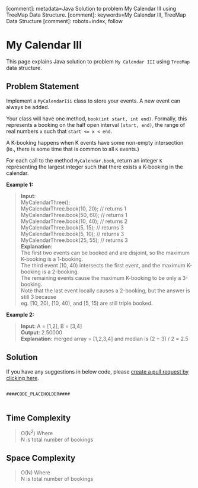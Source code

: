 [comment]: metadata=Java Solution to problem My Calendar III using TreeMap Data Structure.
[comment]: keywords=My Calendar III, TreeMap Data Structure
[comment]: robots=index, follow


<h1>My Calendar III</h1>
<p>
This page explains Java solution to problem <code class="inline">My Calendar III</code> using <code class="inline">TreeMap</code> data structure.
</p>


<h2 class="heading">Problem Statement</h2>
<p>
Implement a <code class="inline">MyCalendarIii</code> class to store your events. A new event can always be added.
</p>
<p>
Your class will have one method, <code class="inline">book(int start, int end)</code>. Formally, this represents a booking on the half open interval <code class="inline">[start, end)</code>, the range of real numbers <code class="inline">x</code> such that <code class="inline">start <= x < end</code>.
</p>
<p>
A K-booking happens when K events have some non-empty intersection (ie., there is some time that is common to all <code class="inline">K</code> events.)
</p>
<p>
For each call to the method <code class="inline">MyCalendar.book</code>, return an integer <code class="inline">K</code> representing the largest integer such that there exists a K-booking in the calendar.
</p>


<b>Example 1:</b>
<blockquote>
<p>
<b>Input</b>: <br/>
MyCalendarThree(); <br />
MyCalendarThree.book(10, 20); // returns 1<br />
MyCalendarThree.book(50, 60); // returns 1<br />
MyCalendarThree.book(10, 40); // returns 2<br />
MyCalendarThree.book(5, 15); // returns 3<br />
MyCalendarThree.book(5, 10); // returns 3<br />
MyCalendarThree.book(25, 55); // returns 3<br />
<b>Explanation</b>: <br/>
The first two events can be booked and are disjoint, so the maximum K-booking is a 1-booking. <br />
The third event [10, 40) intersects the first event, and the maximum K-booking is a 2-booking. <br />
The remaining events cause the maximum K-booking to be only a 3-booking. <br />
Note that the last event locally causes a 2-booking, but the answer is still 3 because <br />
eg. [10, 20), [10, 40), and [5, 15) are still triple booked. <br />
</p>
</blockquote>

<b>Example 2:</b>
<blockquote>
<p>
<b>Input</b>: A = [1,2], B = [3,4]<br/>
<b>Output</b>: 2.50000<br/>
<b>Explanation</b>: merged array = [1,2,3,4] and median is (2 + 3) / 2 = 2.5<br/>
</p>
</blockquote>


<h2 class="heading">Solution</h2>
If you have any suggestions in below code, please <a href="####LINK_PLACEHOLDER####" target="_blank" rel="noopener noreferrer" class="absolute">create a pull request by clicking here</a>.
<pre>
<code class="language-java">
####CODE_PLACEHOLDER####
</code>
</pre>


<h2 class="heading">Time Complexity</h2>
<blockquote>
<p>
O(N<sup>2</sup>) Where <br />
N is total number of bookings 
</p>
</blockquote>


<h2 class="heading">Space Complexity</h2>
<blockquote>
<p>
O(N) Where <br />
N is total number of bookings
</p>
</blockquote>